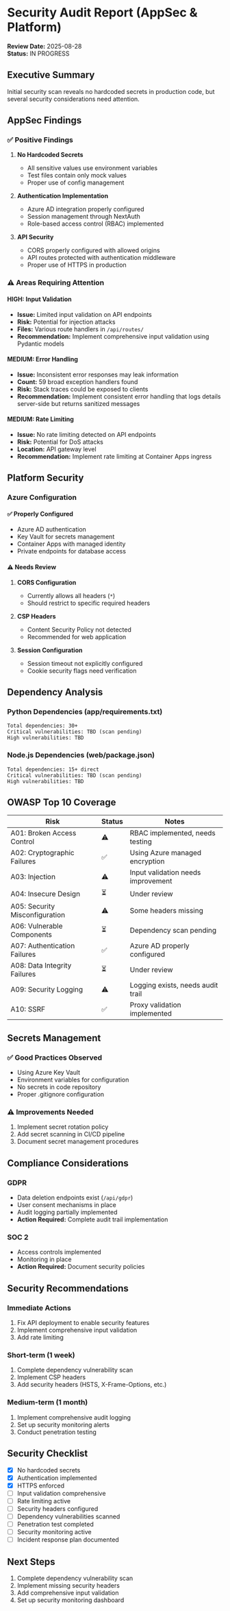 # Security Audit Report (AppSec & Platform)

**Review Date:** 2025-08-28  
**Status:** IN PROGRESS  

## Executive Summary

Initial security scan reveals no hardcoded secrets in production code, but several security considerations need attention.

## AppSec Findings

### ✅ Positive Findings

1. **No Hardcoded Secrets**
   - All sensitive values use environment variables
   - Test files contain only mock values
   - Proper use of config management

2. **Authentication Implementation**
   - Azure AD integration properly configured
   - Session management through NextAuth
   - Role-based access control (RBAC) implemented

3. **API Security**
   - CORS properly configured with allowed origins
   - API routes protected with authentication middleware
   - Proper use of HTTPS in production

### ⚠️ Areas Requiring Attention

#### HIGH: Input Validation
- **Issue:** Limited input validation on API endpoints
- **Risk:** Potential for injection attacks
- **Files:** Various route handlers in `/api/routes/`
- **Recommendation:** Implement comprehensive input validation using Pydantic models

#### MEDIUM: Error Handling
- **Issue:** Inconsistent error responses may leak information
- **Count:** 59 broad exception handlers found
- **Risk:** Stack traces could be exposed to clients
- **Recommendation:** Implement consistent error handling that logs details server-side but returns sanitized messages

#### MEDIUM: Rate Limiting
- **Issue:** No rate limiting detected on API endpoints
- **Risk:** Potential for DoS attacks
- **Location:** API gateway level
- **Recommendation:** Implement rate limiting at Container Apps ingress

## Platform Security

### Azure Configuration

#### ✅ Properly Configured
- Azure AD authentication
- Key Vault for secrets management
- Container Apps with managed identity
- Private endpoints for database access

#### ⚠️ Needs Review
1. **CORS Configuration**
   - Currently allows all headers (`*`)
   - Should restrict to specific required headers

2. **CSP Headers**
   - Content Security Policy not detected
   - Recommended for web application

3. **Session Configuration**
   - Session timeout not explicitly configured
   - Cookie security flags need verification

## Dependency Analysis

### Python Dependencies (app/requirements.txt)
```
Total dependencies: 30+
Critical vulnerabilities: TBD (scan pending)
High vulnerabilities: TBD
```

### Node.js Dependencies (web/package.json)
```
Total dependencies: 15+ direct
Critical vulnerabilities: TBD (scan pending)
High vulnerabilities: TBD
```

## OWASP Top 10 Coverage

| Risk | Status | Notes |
|------|--------|-------|
| A01: Broken Access Control | ⚠️ | RBAC implemented, needs testing |
| A02: Cryptographic Failures | ✅ | Using Azure managed encryption |
| A03: Injection | ⚠️ | Input validation needs improvement |
| A04: Insecure Design | ⏳ | Under review |
| A05: Security Misconfiguration | ⚠️ | Some headers missing |
| A06: Vulnerable Components | ⏳ | Dependency scan pending |
| A07: Authentication Failures | ✅ | Azure AD properly configured |
| A08: Data Integrity Failures | ⏳ | Under review |
| A09: Security Logging | ⚠️ | Logging exists, needs audit trail |
| A10: SSRF | ✅ | Proxy validation implemented |

## Secrets Management

### ✅ Good Practices Observed
- Using Azure Key Vault
- Environment variables for configuration
- No secrets in code repository
- Proper .gitignore configuration

### ⚠️ Improvements Needed
1. Implement secret rotation policy
2. Add secret scanning in CI/CD pipeline
3. Document secret management procedures

## Compliance Considerations

### GDPR
- Data deletion endpoints exist (`/api/gdpr`)
- User consent mechanisms in place
- Audit logging partially implemented
- **Action Required:** Complete audit trail implementation

### SOC 2
- Access controls implemented
- Monitoring in place
- **Action Required:** Document security policies

## Security Recommendations

### Immediate Actions
1. Fix API deployment to enable security features
2. Implement comprehensive input validation
3. Add rate limiting

### Short-term (1 week)
1. Complete dependency vulnerability scan
2. Implement CSP headers
3. Add security headers (HSTS, X-Frame-Options, etc.)

### Medium-term (1 month)
1. Implement comprehensive audit logging
2. Set up security monitoring alerts
3. Conduct penetration testing

## Security Checklist

- [x] No hardcoded secrets
- [x] Authentication implemented
- [x] HTTPS enforced
- [ ] Input validation comprehensive
- [ ] Rate limiting active
- [ ] Security headers configured
- [ ] Dependency vulnerabilities scanned
- [ ] Penetration test completed
- [ ] Security monitoring active
- [ ] Incident response plan documented

## Next Steps

1. Complete dependency vulnerability scan
2. Implement missing security headers
3. Add comprehensive input validation
4. Set up security monitoring dashboard